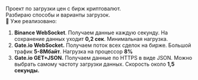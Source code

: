 Проект по загрузки цен с бирж криптовалют.<br>
Разбираю способы и варианты загрузок.<br>
📢 Уже реализовано:
<ol>
  <li><b>Binance WebSocket</b>. Получаем данные каждую секунду. На сохранение данных уходит <b>0,2 сек</b>. Минимальная нагрузка.</li>
  <li><b>Gate.io WebSocket.</b> Получаем поток всех сделок на бирже. Большой трафик <b>5-8Мбайт</b>. Нагрузка на процессор <b>8%</b></li>
  <li><b>Gate.io GET+JSON.</b> Получаем данные по HTTPS в виде JSON. Можно выбрать самому частоту загрузки данных. Скорость около <b>1,5 секунды.</b></li>
</ol>
